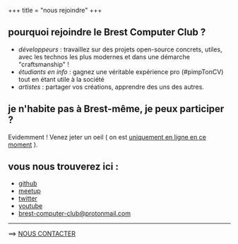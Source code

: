 +++
title = "nous rejoindre"
+++

## pourquoi rejoindre le Brest Computer Club ?

- _développeurs_ : travaillez sur des projets open-source concrets, utiles, avec les technos les plus modernes et dans une démarche "craftsmanship" !
- _étudiants en info_ : gagnez une véritable expérience pro (#pimpTonCV) tout en étant utile à la société
- _artistes_ : partager vos créations, apprendre des uns des autres.

## je n'habite pas à Brest-même, je peux participer ?

Evidemment ! Venez jeter un oeil ( on est [uniquement en ligne en ce moment](https://www.meetup.com/Brest-Computer-Club/) ).

## vous nous trouverez ici :

- [github](https://github.com/brest-computer-club)
- [meetup](https://www.meetup.com/Brest-Computer-Club/)
- [twitter](https://twitter.com/brestcc)
- [youtube](https://www.youtube.com/channel/UC3_JH5jZNCy59UYMJHVmwYA)
- [brest-computer-club@protonmail.com](mailto:brest-computer-club@protonmail.com) 

---
==> [NOUS CONTACTER ](https://docs.google.com/forms/d/e/1FAIpQLSdCnEdDEtzH-QFqMBA7-CrvVi8pwciGxPVML1OondETuNBo2g/viewform)
